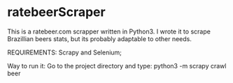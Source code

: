 # ratebeerScraper
This is a ratebeer.com scrapper written in Python3.
I wrote it to scrape Brazillian beers stats, but its probably adaptable to other needs. 

REQUIREMENTS: Scrapy and Selenium;

Way to run it: 
  Go to the project directory and type:
  python3 -m scrapy crawl beer
